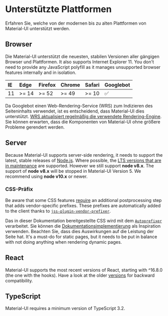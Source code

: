 # Unterstützte Plattformen

<p class="description">Erfahren Sie, welche von der modernen bis zu alten Plattformen von Material-UI unterstützt werden.</p>

## Browser

Die Material-UI unterstützt die neuesten, stabilen Versionen aller gängigen Browser und Plattformen. It also supports Internet Explorer 11. You don't need to provide any JavaScript polyfill as it manages unsupported browser features internally and in isolation.

| IE | Edge  | Firefox | Chrome | Safari | Googlebot |
|:-- |:----- |:------- |:------ |:------ |:--------- |
| 11 | >= 14 | >= 52   | >= 49  | >= 10  | ✅         |


Da Googlebot einen Web-Rendering-Service (WRS) zum Indizieren des Seiteninhalts verwendet, ist es entscheidend, dass Material-UI dies unterstützt. [WRS aktualisiert regelmäßig die verwendete Rendering-Engine](https://webmasters.googleblog.com/2019/05/the-new-evergreen-googlebot.html). Sie können erwarten, dass die Komponenten von Material-UI ohne größere Probleme gerendert werden.

## Server

Because Material-UI supports server-side rendering, it needs to support the latest, stable releases of [Node.js](https://github.com/nodejs/node). Where possible, the [LTS versions that are in maintenance](https://github.com/nodejs/Release#lts-schedule1) are supported. However we still support **node v8.x**. The support of **node v8.x** will be stopped in Material-UI Version 5. We recommend using **node v10.x** or newer.

### CSS-Präfix

Be aware that some CSS features [require](https://github.com/cssinjs/jss/issues/279) an additional postprocessing step that adds vendor-specific prefixes. These prefixes are automatically added to the client thanks to [`jss-plugin-vendor-prefixer`](https://www.npmjs.com/package/jss-plugin-vendor-prefixer).

Das in dieser Dokumentation bereitgestellte CSS wird mit dem [`Autoprefixer`](https://www.npmjs.com/package/autoprefixer) verarbeitet. Sie können die [Dokumentationsimplementierung](https://github.com/mui-org/material-ui/blob/47aa5aeaec1d4ac2c08fd0e84277d6b91e497557/pages/_document.js#L123) als Inspiration verwenden. Beachten Sie, dass dies Auswirkungen auf die Leistung der Seite hat. It's a must-do for static pages, but it needs to be put in balance with not doing anything when rendering dynamic pages.

## React

Material-UI supports the most recent versions of React, starting with ^16.8.0 (the one with the hooks). Have a look at the older [versions](https://material-ui.com/versions/) for backward compatibility.

## TypeScript

Material-UI requires a minimum version of TypeScript 3.2.